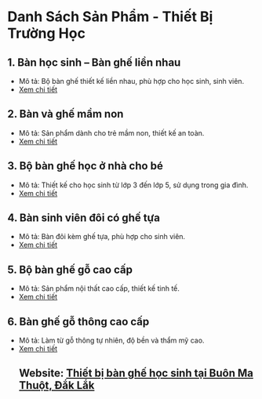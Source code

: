 # Danh Sách Sản Phẩm - Thiết Bị Trường Học

## 1. Bàn học sinh – Bàn ghế liền nhau
- Mô tả: Bộ bàn ghế thiết kế liền nhau, phù hợp cho học sinh, sinh viên.
- [Xem chi tiết](https://thietbibanghehocsinh.com/san-pham/ban-hoc-sinh-ban-ghe-lien-nhau/)

## 2. Bàn và ghế mầm non
- Mô tả: Sản phẩm dành cho trẻ mầm non, thiết kế an toàn.
- [Xem chi tiết](https://thietbibanghehocsinh.com/san-pham/ban-va-ghe-mam-non/)

## 3. Bộ bàn ghế học ở nhà cho bé
- Mô tả: Thiết kế cho học sinh từ lớp 3 đến lớp 5, sử dụng trong gia đình.
- [Xem chi tiết](https://thietbibanghehocsinh.com/san-pham/bo-ban-ghe-hoc-o-nha-cho-be/)

## 4. Bàn sinh viên đôi có ghế tựa
- Mô tả: Bàn đôi kèm ghế tựa, phù hợp cho sinh viên.
- [Xem chi tiết](https://thietbibanghehocsinh.com/san-pham/ban-sv-doi-co-ghe-tua/)

## 5. Bộ bàn ghế gỗ cao cấp
- Mô tả: Sản phẩm nội thất cao cấp, thiết kế tinh tế.
- [Xem chi tiết](https://thietbibanghehocsinh.com/san-pham/bo-ban-ghe-go-cao-cap/)

## 6. Bàn ghế gỗ thông cao cấp
- Mô tả: Làm từ gỗ thông tự nhiên, độ bền và thẩm mỹ cao.
- [Xem chi tiết](https://thietbibanghehocsinh.com/san-pham/ban-ghe-go-thong-cao-cap/)
  ## Website: [Thiết bị bàn ghế học sinh tại Buôn Ma Thuột, Đắk Lắk](https://thietbibanghehocsinh.com/)
